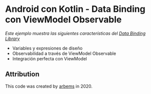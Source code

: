 # Android con Kotlin - Data Binding con ViewModel Observable

*Este ejemplo muestra las siguientes características del [Data Binding Library](https://developer.android.com/topic/libraries/data-binding/index.html)*

* Variables y expresiones de diseño
* Observabilidad a través de ViewModel Observable
* Integración perfecta con ViewModel

## Attribution

This code was created by [arbems](https://github.com/arbems) in 2020.